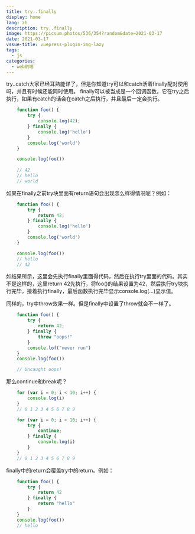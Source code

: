 ```yaml
---
title: try..finally
display: home
lang: zh
description: try..finally
image: https://picsum.photos/536/354?random&date=2021-03-17
date: 2021-03-17
vssue-title: vuepress-plugin-img-lazy
tags:
  - js
categories:
  - web前端
---
```


try..catch大家已经耳熟能详了，但是你知道try可以和catch活着finally配对使用吗，并且有时候还能同时使用。
finally可以被当成是一个回调函数，它在try之后执行，如果有catch的话会在catch之后执行，并且最后一定会执行。

```js
    function foo() {
        try {
            console.log(42);
        } finally {
            console.log('hello')
        }
        console.log('world')
    }

    console.log(foo())
    
    // 42
    // hello
    // world
```

如果在finally之前try块里面有return语句会出现怎么样得情况呢？例如：
```js
    function foo() {
        try {
            return 42;
        } finally {
            console.log('hello')
        }
        console.log('world')
    }

    console.log(foo())
    // hello
    // 42
```
如结果所示，这里会先执行finally里面得代码，然后在执行try里面的代码。其实不是这样的，这里return 42先执行，将foo()的结果设置为42，然后执行try块执行完毕，接着执行finally，最后函数执行完毕显示console.log(...)显示值。

同样的，try中throw效果一样。但是finally中设置了throw就会不一样了。
```js
    function foo() {
        try {
            return 42;
        } finally {
            throw "oops!"
        }
        console.lof("never run")
    }
    console.log(foo())

    // Uncaught oops!
```

那么continue和break呢？
```js
    for (var i = 0; i < 10; i++) {
        console.log(i)
    }
    // 0 1 2 3 4 5 6 7 8 9

    for (var i = 0; i < 10; i++) {
        try {
            continue;
        } finally {
            console.log(i)
        }
    }
    // 0 1 2 3 4 5 6 7 8 9
```

finally中的return会覆盖try中的return。例如：
```js
    function foo() {
        try {
            return 42
        } finally {
            return "hello"
        }
    }
    console.log(foo())
    // hello
```